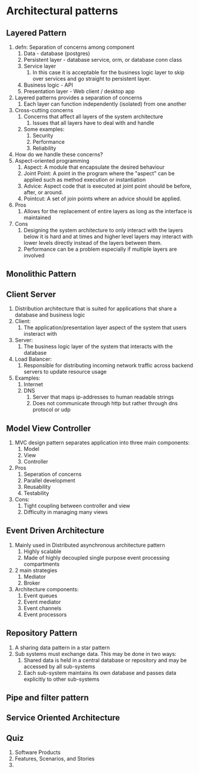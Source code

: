 # Architectural patterns
## Layered Pattern
1. defn: Separation of concerns among component
	1. Data - database (postgres)
	2. Persistent layer - database service, orm, or database conn class
	3. Service layer 
		1. In this case it is acceptable for the business logic layer to skip over services and go straight to persistent layer. 
	4. Business logic - API
	5. Presentation layer - Web client / desktop app
2. Layered patterns provides a separation of concerns
	1. Each layer can function independently (isolated) from one another 
3. Cross-cutting concerns
	1. Concerns that affect all layers of the system architecture
		1. Issues that all layers have to deal with and handle
	2. Some examples: 
		1. Security
		2. Performance
		3. Reliability
4. How do we handle these concerns?
5. Aspect-oriented programming
	1. Aspect: A module that encapsulate the desired behaviour
	2. Joint Point: A point in the program where the "aspect" can be applied such as method execution or instantiation
	3. Advice: Aspect code that is executed at joint point should be before, after, or around.
	4. Pointcut: A set of join points where an advice should be applied. 
6. Pros
	1. Allows for the replacement of entire layers as long as the interface is maintained
7. Cons
	1. Designing the system architecture to only interact with the layers below it is hard and at times and higher level layers may interact with lower levels directly instead of the layers between them.
	2. Performance can be a problem especially if multiple layers are involved
## Monolithic Pattern
## Client Server
1. Distribution architecture that is suited for applications that share a database and business logic
2. Client: 
	1. The application/presentation layer aspect of the system that users insteract with
3. Server: 
	1. The business logic layer of the system that interacts with the database
4. Load Balancer:
	1. Responsible for distributing incoming network traffic across backend servers to update resource usage
5. Examples: 
	1. Internet
	2. DNS
		1. Server that maps ip-addresses to human readable strings
		2. Does not communicate through http but rather through dns protocol or udp
## Model View Controller
1. MVC design pattern separates application into three main components:
	1. Model
	2. View
	3. Controller
2. Pros
	1. Seperation of concerns
	2. Parallel development
	3. Reusability
	4. Testability
3. Cons:
	1. Tight coupling between controller and view
	2. Difficulty in managing many views
## Event Driven Architecture
1. Mainly used in Distributed asynchronous architecture pattern
	1. Highly scalable
	2. Made of highly decoupled single purpose event processing compartments
2. 2 main strategies
	1. Mediator
	2. Broker
3. Architecture components:
	1. Event queues
	2. Event mediator
	3. Event channels
	4. Event processors
## Repository Pattern
1. A sharing data pattern in a star pattern
2. Sub systems must exchange data. This may be done in two ways:
	1. Shared data is held in a central database or repository and may be accessed by all sub-systems
	2. Each sub-system maintains its own database and passes data explicitly to other sub-systems
## Pipe and filter pattern
## Service Oriented Architecture
## Quiz
1. Software Products
2. Features, Scenarios, and Stories
3. 